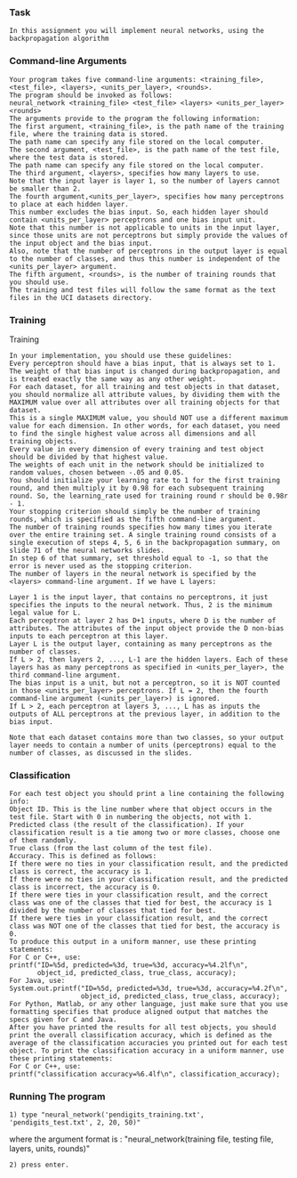 ### Task
    In this assignment you will implement neural networks, using the backpropagation algorithm
    
### Command-line Arguments

    Your program takes five command-line arguments: <training_file>, <test_file>, <layers>, <units_per_layer>, <rounds>. 
    The program should be invoked as follows:
    neural_network <training_file> <test_file> <layers> <units_per_layer> <rounds>
    The arguments provide to the program the following information:
    The first argument, <training_file>, is the path name of the training file, where the training data is stored. 
    The path name can specify any file stored on the local computer.
    The second argument, <test_file>, is the path name of the test file, where the test data is stored. 
    The path name can specify any file stored on the local computer.
    The third argument, <layers>, specifies how many layers to use. 
    Note that the input layer is layer 1, so the number of layers cannot be smaller than 2.
    The fourth argument,<units_per_layer>, specifies how many perceptrons to place at each hidden layer. 
    This number excludes the bias input. So, each hidden layer should contain <units_per_layer> perceptrons and one bias input unit. 
    Note that this number is not applicable to units in the input layer, since those units are not perceptrons but simply provide the values of the input object and the bias input. 
    Also, note that the number of perceptrons in the output layer is equal to the number of classes, and thus this number is independent of the <units_per_layer> argument.
    The fifth argument, <rounds>, is the number of training rounds that you should use.
    The training and test files will follow the same format as the text files in the UCI datasets directory.
    
### Training

Training

    In your implementation, you should use these guidelines:
    Every perceptron should have a bias input, that is always set to 1. 
    The weight of that bias input is changed during backpropagation, and is treated exactly the same way as any other weight.
    For each dataset, for all training and test objects in that dataset, you should normalize all attribute values, by dividing them with the MAXIMUM value over all attributes over all training objects for that dataset. 
    This is a single MAXIMUM value, you should NOT use a different maximum value for each dimension. In other words, for each dataset, you need to find the single highest value across all dimensions and all training objects. 
    Every value in every dimension of every training and test object should be divided by that highest value.
    The weights of each unit in the network should be initialized to random values, chosen between -.05 and 0.05.
    You should initialize your learning rate to 1 for the first training round, and then multiply it by 0.98 for each subsequent training round. So, the learning_rate used for training round r should be 0.98r - 1.
    Your stopping criterion should simply be the number of training rounds, which is specified as the fifth command-line argument. 
    The number of training rounds specifies how many times you iterate over the entire training set. A single training round consists of a single execution of steps 4, 5, 6 in the backpropagation summary, on slide 71 of the neural networks slides. 
    In step 6 of that summary, set threshold equal to -1, so that the error is never used as the stopping criterion.
    The number of layers in the neural network is specified by the <layers> command-line argument. If we have L layers:

    Layer 1 is the input layer, that contains no perceptrons, it just specifies the inputs to the neural network. Thus, 2 is the minimum legal value for L.
    Each perceptron at layer 2 has D+1 inputs, where D is the number of attributes. The attributes of the input object provide the D non-bias inputs to each perceptron at this layer.
    Layer L is the output layer, containing as many perceptrons as the number of classes.
    If L > 2, then layers 2, ..., L-1 are the hidden layers. Each of these layers has as many perceptrons as specified in <units_per_layer>, the third command-line argument. 
    The bias input is a unit, but not a perceptron, so it is NOT counted in those <units_per_layer> perceptrons. If L = 2, then the fourth command-line argument (<units_per_layer>) is ignored.
    If L > 2, each perceptron at layers 3, ..., L has as inputs the outputs of ALL perceptrons at the previous layer, in addition to the bias input.
    
    Note that each dataset contains more than two classes, so your output layer needs to contain a number of units (perceptrons) equal to the number of classes, as discussed in the slides.
    
 ### Classification

    For each test object you should print a line containing the following info:
    Object ID. This is the line number where that object occurs in the test file. Start with 0 in numbering the objects, not with 1.
    Predicted class (the result of the classification). If your classification result is a tie among two or more classes, choose one of them randomly.
    True class (from the last column of the test file).
    Accuracy. This is defined as follows:
    If there were no ties in your classification result, and the predicted class is correct, the accuracy is 1.
    If there were no ties in your classification result, and the predicted class is incorrect, the accuracy is 0.
    If there were ties in your classification result, and the correct class was one of the classes that tied for best, the accuracy is 1 divided by the number of classes that tied for best.
    If there were ties in your classification result, and the correct class was NOT one of the classes that tied for best, the accuracy is 0.
    To produce this output in a uniform manner, use these printing statements:
    For C or C++, use:
    printf("ID=%5d, predicted=%3d, true=%3d, accuracy=%4.2lf\n", 
           object_id, predicted_class, true_class, accuracy);
    For Java, use:
    System.out.printf("ID=%5d, predicted=%3d, true=%3d, accuracy=%4.2f\n", 
                      object_id, predicted_class, true_class, accuracy);
    For Python, Matlab, or any other language, just make sure that you use formatting specifies that produce aligned output that matches the specs given for C and Java.
    After you have printed the results for all test objects, you should print the overall classification accuracy, which is defined as the average of the classification accuracies you printed out for each test object. To print the classification accuracy in a uniform manner, use these printing statements:
    For C or C++, use:
    printf("classification accuracy=%6.4lf\n", classification_accuracy);
    
### Running The program
    1) type "neural_network('pendigits_training.txt', 'pendigits_test.txt', 2, 20, 50)"
   where the argument format is : "neural_network(training file, testing file, layers, units, rounds)"

    2) press enter.
